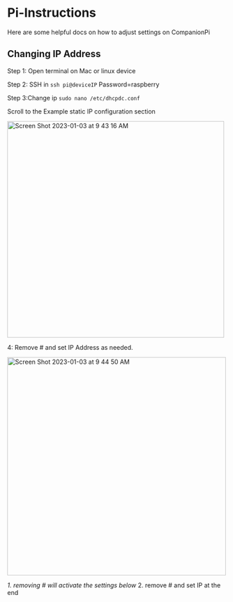 # Pi-Instructions
Here are some helpful docs on how to adjust settings on CompanionPi


## Changing IP Address

Step 1: Open terminal on Mac or linux device

Step 2: SSH in `ssh pi@deviceIP`
Password=raspberry

Step 3:Change ip `sudo nano /etc/dhcpdc.conf`

Scroll to the Example static IP configuration section  

<img width="497" alt="Screen Shot 2023-01-03 at 9 43 16 AM" src="https://user-images.githubusercontent.com/47360319/210379707-bb9c7d60-ed2b-4f8a-b5d5-f82298d53a56.png">

4: Remove # and set IP Address as needed.

<img width="501" alt="Screen Shot 2023-01-03 at 9 44 50 AM" src="https://user-images.githubusercontent.com/47360319/210381108-6eb942d4-95a8-48d8-a181-809f5b07cf8a.png">

*1. removing # will activate the settings below*
2. remove # and set IP at the end 
